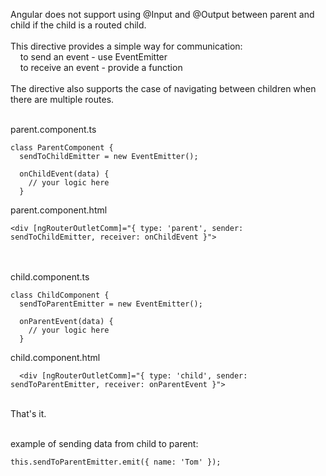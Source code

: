 Angular does not support using @Input and @Output between parent and child if the child is a routed child.<br/><br/>
This directive provides a simple way for communication:<br/>
&nbsp;&nbsp;&nbsp;&nbsp;to send an event - use EventEmitter<br/>
&nbsp;&nbsp;&nbsp;&nbsp;to receive an event - provide a function<br/><br/>
The directive also supports the case of navigating between children when there are multiple routes.
<br/><br/>

parent.component.ts
```
class ParentComponent {
  sendToChildEmitter = new EventEmitter();

  onChildEvent(data) {
    // your logic here
  }
```

parent.component.html
```
<div [ngRouterOutletComm]="{ type: 'parent', sender: sendToChildEmitter, receiver: onChildEvent }">
```
<br/><br/>
child.component.ts
```
class ChildComponent {
  sendToParentEmitter = new EventEmitter();

  onParentEvent(data) {
    // your logic here
  }
```

child.component.html
```
  <div [ngRouterOutletComm]="{ type: 'child', sender: sendToParentEmitter, receiver: onParentEvent }">
```
<br/>
That's it.<br/><br/>

example of sending data from child to parent:
```
this.sendToParentEmitter.emit({ name: 'Tom' });
```
